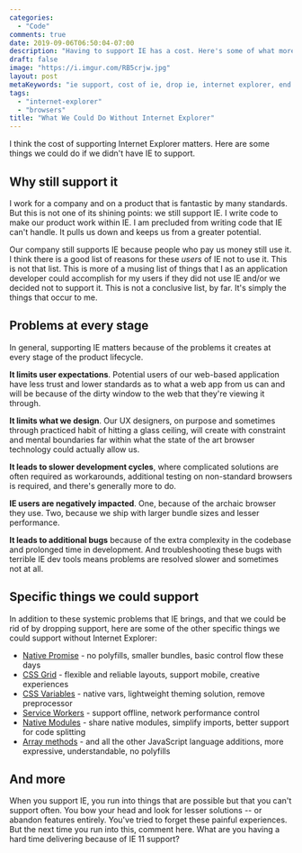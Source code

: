 ```yaml
---
categories:
  - "Code"
comments: true
date: 2019-09-06T06:50:04-07:00
description: "Having to support IE has a cost. Here's some of what more we could do with out it."
draft: false
image: "https://i.imgur.com/RB5crjw.jpg"
layout: post
metaKeywords: "ie support, cost of ie, drop ie, internet explorer, end of life internet explorer"
tags:
  - "internet-explorer"
  - "browsers"
title: "What We Could Do Without Internet Explorer"
---
```


I think the cost of supporting Internet Explorer matters. Here are some things we could do if we didn't have IE to support.

<!--more-->

## Why still support it

I work for a company and on a product that is fantastic by many standards. But this is not one of its shining points: we still support IE. I write code to make our product work within IE. I am precluded from writing code that IE can't handle. It pulls us down and keeps us from a greater potential.

Our company still supports IE because people who pay us money still use it. I think there is a good list of reasons for these _users_ of IE not to use it.  This is not that list.  This is more of a musing list of things that I as an application developer could accomplish for my users if they did not use IE and/or we decided not to support it.  This is not a conclusive list, by far. It's simply the things that occur to me.

## Problems at every stage

In general, supporting IE matters because of the problems it creates at every stage of the product lifecycle.

**It limits user expectations**. Potential users of our web-based application have less trust and lower standards as to what a web app from us can and will be because of the dirty window to the web that they're viewing it through.

**It limits what we design**.  Our UX designers, on purpose and sometimes through practiced habit of hitting a glass ceiling, will create with constraint and mental boundaries far within what the state of the art browser technology could actually allow us.

**It leads to slower development cycles**, where complicated solutions are often required as workarounds, additional testing on non-standard browsers is required, and there's generally more to do.

**IE users are negatively impacted**.  One, because of the archaic browser they use.  Two, because we ship with larger bundle sizes and lesser performance.

**It leads to additional bugs** because of the extra complexity in the codebase and prolonged time in development. And troubleshooting these bugs with terrible IE dev tools means problems are resolved slower and sometimes not at all.


## Specific things we could support

In addition to these systemic problems that IE brings, and that we could be rid of by dropping support, here are some of the other specific things we could support without Internet Explorer:

- [Native Promise](https://caniuse.com/#search=promise) - no polyfills, smaller bundles, basic control flow these days
- [CSS Grid](https://caniuse.com/#feat=css-grid) - flexible and reliable layouts, support mobile, creative experiences
- [CSS Variables](https://caniuse.com/#feat=css-variables) - native vars, lightweight theming solution, remove preprocessor
- [Service Workers](https://caniuse.com/#feat=serviceworkers) - support offline, network performance control
- [Native Modules](https://caniuse.com/#feat=es6-module) - share native modules, simplify imports, better support for code splitting
- [Array methods](https://caniuse.com/#feat=array-includes) - and all the other JavaScript language additions, more expressive, understandable, no polyfills

## And more

When you support IE, you run into things that are possible but that you can't support often.  You bow your head and look for lesser solutions -- or abandon features entirely.  You've tried to forget these painful experiences.  But the next time you run into this, comment here.  What are you having a hard time delivering because of IE 11 support?


